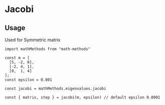 # Jacobi

## Usage

Used for Symmetric matrix

```
import mathMethods from "math-methods"

const m = [
  [5, -2, 0],
  [-2, 4, 1],
  [0,  1, 4]
];
const epsilon = 0.001

const jacobi = mathMethods.eigenvalues.jacobi

const { matrix, step } = jacobi(m, epsilon) // default epsilon 0.0001
```
